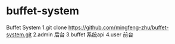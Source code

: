 # buffet-system
Buffet System
1.git clone https://github.com/mingfeng-zhu/buffet-system.git
2.admin 后台
3.buffet 系统api
4.user 前台
